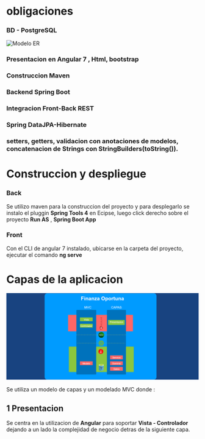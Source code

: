 # obligaciones

### BD - PostgreSQL

![Modelo ER]( https://gitlab.com/josedanielcruzc/educacion-bootback/blob/master/educacion%20ER.png )

### Presentacion en Angular 7 , Html, bootstrap
### Construccion Maven
### Backend Spring Boot
### Integracion Front-Back REST
### Spring DataJPA-Hibernate
### setters, getters, validacion con anotaciones de modelos, concatenacion de Strings con StringBuilders(toString()).


# Construccion y despliegue

### Back

Se utilizo maven para la construccion del proyecto y para desplegarlo se instalo el pluggin **Spring Tools 4** en Ecipse, luego click derecho sobre el proyecto **Run AS** , **Spring Boot App**

### Front

Con el CLI de angular 7 instalado, ubicarse en la carpeta del proyecto, ejecutar el comando **ng serve** 



# Capas de la aplicacion


![Modelo de capas con MVC]( https://github.com/josedanielcruzc/obligaciones/blob/master/capas.png )


Se utiliza un modelo de capas y un modelado MVC donde : 

## 1 Presentacion

Se centra en la utilizacion de **Angular** para soportar **Vista - Controlador** dejando a un lado la complejidad de negocio detras de la siguiente capa.
